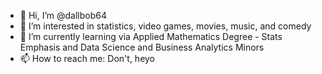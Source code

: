 - 👋 Hi, I’m @dallbob64
- 👀 I’m interested in statistics, video games, movies, music, and comedy
- 🌱 I’m currently learning via Applied Mathematics Degree - Stats Emphasis and Data Science and Business Analytics Minors
- 📫 How to reach me: Don't, heyo

<!---
dallbob64/dallbob64 is a ✨ special ✨ repository because its `README.md` (this file) appears on your GitHub profile.
You can click the Preview link to take a look at your changes.
--->
